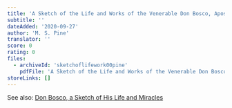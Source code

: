 ```yaml
---
title: 'A Sketch of the Life and Works of the Venerable Don Bosco, Apostle of Youth'
subtitle: ''
dateAdded: '2020-09-27'
author: 'M. S. Pine'
translator: ''
score: 0
rating: 0
files:
  - archiveId: 'sketchoflifework00pine'
    pdfFile: 'A Sketch of the Life and Works of the Venerable Don Bosco, Apostle of Youth.pdf'
storeLinks: []
---
```


See also: [Don Bosco, a Sketch of His Life and Miracles](/books/don-bosco-sketch-life-miracles.html)